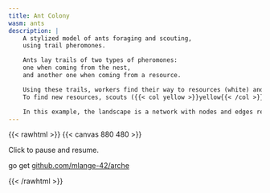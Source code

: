 ```yaml
---
title: Ant Colony
wasm: ants
description: |
    A stylized model of ants foraging and scouting,
    using trail pheromones.

    Ants lay trails of two types of pheromones:
    one when coming from the nest,
    and another one when coming from a resource.

    Using these trails, workers find their way to resources (white) and back to the nest ({{< col cyan >}}cyan{{< /col >}}).
    To find new resources, scouts ({{< col yellow >}}yellow{{< /col >}}) swarm out and do a random walk until they find something.

    In this example, the landscape is a network with nodes and edges represented by ECS entities.
---
```


{{< rawhtml >}}
{{< canvas 880 480 >}}

<p id="instructions">Click to pause and resume.</p>
<p class="tt">go get <a href="https://github.com/mlange-42/arche">github.com/mlange-42/arche</a>
</p>
{{< /rawhtml >}}
